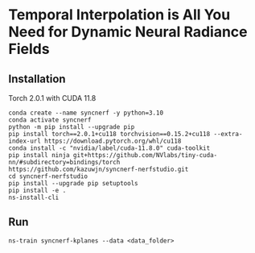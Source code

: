 # Temporal Interpolation is All You Need for Dynamic Neural Radiance Fields

## Installation

Torch 2.0.1 with CUDA 11.8
```
conda create --name syncnerf -y python=3.10
conda activate syncnerf
python -m pip install --upgrade pip
pip install torch==2.0.1+cu118 torchvision==0.15.2+cu118 --extra-index-url https://download.pytorch.org/whl/cu118
conda install -c "nvidia/label/cuda-11.8.0" cuda-toolkit
pip install ninja git+https://github.com/NVlabs/tiny-cuda-nn/#subdirectory=bindings/torch
https://github.com/kazuwjn/syncnerf-nerfstudio.git
cd syncnerf-nerfstudio
pip install --upgrade pip setuptools
pip install -e .
ns-install-cli
```

## Run

```
ns-train syncnerf-kplanes --data <data_folder>
```